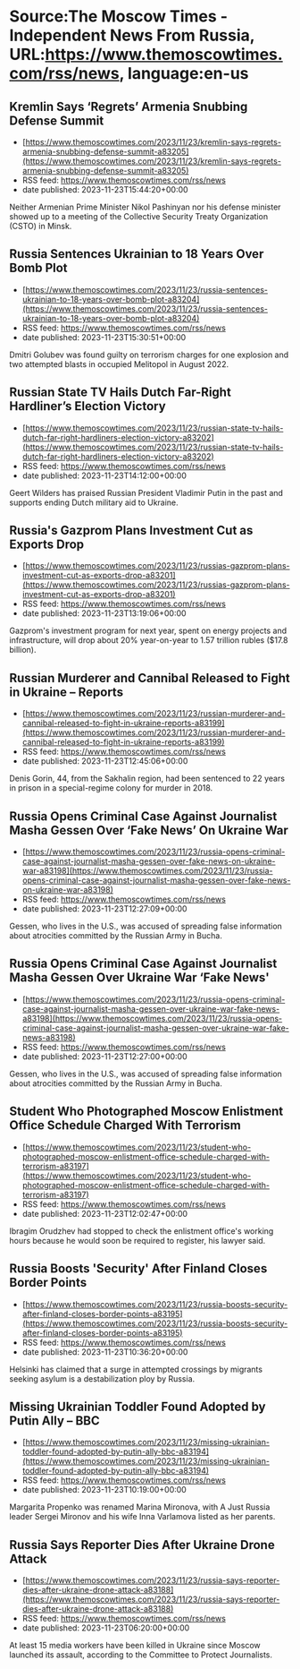 # Source:The Moscow Times - Independent News From Russia, URL:https://www.themoscowtimes.com/rss/news, language:en-us

## Kremlin Says ‘Regrets’ Armenia Snubbing Defense Summit
 - [https://www.themoscowtimes.com/2023/11/23/kremlin-says-regrets-armenia-snubbing-defense-summit-a83205](https://www.themoscowtimes.com/2023/11/23/kremlin-says-regrets-armenia-snubbing-defense-summit-a83205)
 - RSS feed: https://www.themoscowtimes.com/rss/news
 - date published: 2023-11-23T15:44:20+00:00

Neither Armenian Prime Minister Nikol Pashinyan nor his defense minister showed up to a meeting of the Collective Security Treaty Organization (CSTO) in Minsk.

## Russia Sentences Ukrainian to 18 Years Over Bomb Plot
 - [https://www.themoscowtimes.com/2023/11/23/russia-sentences-ukrainian-to-18-years-over-bomb-plot-a83204](https://www.themoscowtimes.com/2023/11/23/russia-sentences-ukrainian-to-18-years-over-bomb-plot-a83204)
 - RSS feed: https://www.themoscowtimes.com/rss/news
 - date published: 2023-11-23T15:30:51+00:00

Dmitri Golubev was found guilty on terrorism charges for one explosion and two attempted blasts in occupied Melitopol in August 2022.

## Russian State TV Hails Dutch Far-Right Hardliner’s Election Victory
 - [https://www.themoscowtimes.com/2023/11/23/russian-state-tv-hails-dutch-far-right-hardliners-election-victory-a83202](https://www.themoscowtimes.com/2023/11/23/russian-state-tv-hails-dutch-far-right-hardliners-election-victory-a83202)
 - RSS feed: https://www.themoscowtimes.com/rss/news
 - date published: 2023-11-23T14:12:00+00:00

Geert Wilders has praised Russian President Vladimir Putin in the past and supports ending Dutch military aid to Ukraine.

## Russia's Gazprom Plans Investment Cut as Exports Drop
 - [https://www.themoscowtimes.com/2023/11/23/russias-gazprom-plans-investment-cut-as-exports-drop-a83201](https://www.themoscowtimes.com/2023/11/23/russias-gazprom-plans-investment-cut-as-exports-drop-a83201)
 - RSS feed: https://www.themoscowtimes.com/rss/news
 - date published: 2023-11-23T13:19:06+00:00

Gazprom's investment program for next year, spent on energy projects and infrastructure, will drop about 20% year-on-year to 1.57 trillion rubles ($17.8 billion).

## Russian Murderer and Cannibal Released to Fight in Ukraine – Reports
 - [https://www.themoscowtimes.com/2023/11/23/russian-murderer-and-cannibal-released-to-fight-in-ukraine-reports-a83199](https://www.themoscowtimes.com/2023/11/23/russian-murderer-and-cannibal-released-to-fight-in-ukraine-reports-a83199)
 - RSS feed: https://www.themoscowtimes.com/rss/news
 - date published: 2023-11-23T12:45:06+00:00

Denis Gorin, 44, from the Sakhalin region, had been sentenced to 22 years in prison in a special-regime colony for murder in 2018.

## Russia Opens Criminal Case Against Journalist Masha Gessen Over ‘Fake News’ On Ukraine War
 - [https://www.themoscowtimes.com/2023/11/23/russia-opens-criminal-case-against-journalist-masha-gessen-over-fake-news-on-ukraine-war-a83198](https://www.themoscowtimes.com/2023/11/23/russia-opens-criminal-case-against-journalist-masha-gessen-over-fake-news-on-ukraine-war-a83198)
 - RSS feed: https://www.themoscowtimes.com/rss/news
 - date published: 2023-11-23T12:27:09+00:00

Gessen, who lives in the U.S., was accused of spreading false information about atrocities committed by the Russian Army in Bucha.

## Russia Opens Criminal Case Against Journalist Masha Gessen Over Ukraine War ‘Fake News'
 - [https://www.themoscowtimes.com/2023/11/23/russia-opens-criminal-case-against-journalist-masha-gessen-over-ukraine-war-fake-news-a83198](https://www.themoscowtimes.com/2023/11/23/russia-opens-criminal-case-against-journalist-masha-gessen-over-ukraine-war-fake-news-a83198)
 - RSS feed: https://www.themoscowtimes.com/rss/news
 - date published: 2023-11-23T12:27:00+00:00

Gessen, who lives in the U.S., was accused of spreading false information about atrocities committed by the Russian Army in Bucha.

## Student Who Photographed Moscow Enlistment Office Schedule Charged With Terrorism
 - [https://www.themoscowtimes.com/2023/11/23/student-who-photographed-moscow-enlistment-office-schedule-charged-with-terrorism-a83197](https://www.themoscowtimes.com/2023/11/23/student-who-photographed-moscow-enlistment-office-schedule-charged-with-terrorism-a83197)
 - RSS feed: https://www.themoscowtimes.com/rss/news
 - date published: 2023-11-23T12:02:47+00:00

Ibragim Orudzhev had stopped to check the enlistment office's working hours because he would soon be required to register, his lawyer said.

## Russia Boosts 'Security' After Finland Closes Border Points
 - [https://www.themoscowtimes.com/2023/11/23/russia-boosts-security-after-finland-closes-border-points-a83195](https://www.themoscowtimes.com/2023/11/23/russia-boosts-security-after-finland-closes-border-points-a83195)
 - RSS feed: https://www.themoscowtimes.com/rss/news
 - date published: 2023-11-23T10:36:20+00:00

Helsinki has claimed that a surge in attempted crossings by migrants seeking asylum is a destabilization ploy by Russia.

## Missing Ukrainian Toddler Found Adopted by Putin Ally – BBC
 - [https://www.themoscowtimes.com/2023/11/23/missing-ukrainian-toddler-found-adopted-by-putin-ally-bbc-a83194](https://www.themoscowtimes.com/2023/11/23/missing-ukrainian-toddler-found-adopted-by-putin-ally-bbc-a83194)
 - RSS feed: https://www.themoscowtimes.com/rss/news
 - date published: 2023-11-23T10:19:00+00:00

Margarita Propenko was renamed Marina Mironova, with A Just Russia leader Sergei Mironov and his wife Inna Varlamova listed as her parents.

## Russia Says Reporter Dies After Ukraine Drone Attack
 - [https://www.themoscowtimes.com/2023/11/23/russia-says-reporter-dies-after-ukraine-drone-attack-a83188](https://www.themoscowtimes.com/2023/11/23/russia-says-reporter-dies-after-ukraine-drone-attack-a83188)
 - RSS feed: https://www.themoscowtimes.com/rss/news
 - date published: 2023-11-23T06:20:00+00:00

At least 15 media workers have been killed in Ukraine since Moscow launched its assault, according to the Committee to Protect Journalists.

